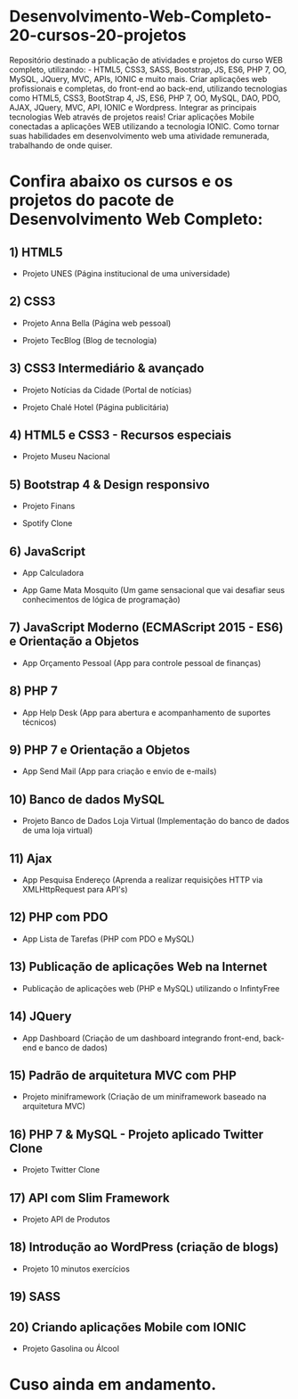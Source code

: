 # Desenvolvimento-Web-Completo-20-cursos-20-projetos
Repositório destinado a publicação de atividades e projetos do curso WEB completo, utilizando:  - HTML5, CSS3, SASS, Bootstrap, JS, ES6, PHP 7, OO, MySQL, JQuery, MVC, APIs, IONIC e muito mais.
 Criar aplicações web profissionais e completas, do front-end ao back-end, utilizando tecnologias como HTML5, CSS3, BootStrap 4, JS, ES6, PHP 7, OO, MySQL, DAO, PDO, AJAX, JQuery, MVC, API, IONIC e Wordpress.
Integrar as principais tecnologias Web através de projetos reais!
Criar aplicações Mobile conectadas a aplicações WEB utilizando a tecnologia IONIC.
Como tornar suas habilidades em desenvolvimento web uma atividade remunerada, trabalhando de onde quiser.




# Confira abaixo os cursos e os projetos do pacote de Desenvolvimento Web Completo:

## 1) HTML5

- Projeto UNES (Página institucional de uma universidade)



## 2) CSS3

- Projeto Anna Bella (Página web pessoal)

- Projeto TecBlog (Blog de tecnologia)



## 3) CSS3 Intermediário & avançado

- Projeto Notícias da Cidade (Portal de notícias)

- Projeto Chalé Hotel (Página publicitária)



## 4) HTML5 e CSS3 - Recursos especiais

  - Projeto Museu Nacional



## 5) Bootstrap 4 & Design responsivo

- Projeto Finans

- Spotify Clone



## 6) JavaScript

- App Calculadora

- App Game Mata Mosquito (Um game sensacional que vai desafiar seus conhecimentos de lógica de programação)



## 7) JavaScript Moderno (ECMAScript 2015 - ES6) e Orientação a Objetos

- App Orçamento Pessoal (App para controle pessoal de finanças)



## 8) PHP 7

- App Help Desk (App para abertura e acompanhamento de suportes técnicos)



## 9) PHP 7 e Orientação a Objetos

- App Send Mail (App para criação e envio de e-mails)



## 10) Banco de dados MySQL

- Projeto Banco de Dados Loja Virtual (Implementação do banco de dados de uma loja virtual)



## 11) Ajax

- App Pesquisa Endereço (Aprenda a realizar requisições HTTP via XMLHttpRequest para API's)



## 12) PHP com PDO

- App Lista de Tarefas (PHP com PDO e MySQL)



## 13) Publicação de aplicações Web na Internet

  - Publicação de aplicações web (PHP e MySQL) utilizando o InfintyFree



## 14) JQuery

- App Dashboard (Criação de um dashboard integrando front-end, back-end e banco de dados)



## 15) Padrão de arquitetura MVC com PHP

- Projeto miniframework (Criação de um miniframework baseado na arquitetura MVC)



## 16) PHP 7 & MySQL - Projeto aplicado Twitter Clone

- Projeto Twitter Clone



## 17) API com Slim Framework

- Projeto API de Produtos



## 18) Introdução ao WordPress (criação de blogs)

- Projeto 10 minutos exercícios



## 19) SASS



## 20) Criando aplicações Mobile com IONIC
- Projeto Gasolina ou Álcool

# Cuso ainda em andamento.
